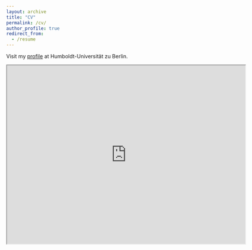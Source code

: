 ```yaml
---
layout: archive
title: "CV"
permalink: /cv/
author_profile: true
redirect_from:
  - /resume
---
```



Visit my [profile](https://www.sowi.hu-berlin.de/de/lehrbereiche/mikrosoziologie) at Humboldt-Universität zu Berlin.

<iframe src="https://drive.google.com/file/d/1OMd8G3mjct_H0igIdnl2P7HnbfK4Yksr/preview" width="640" height="480" allow="autoplay"></iframe>
